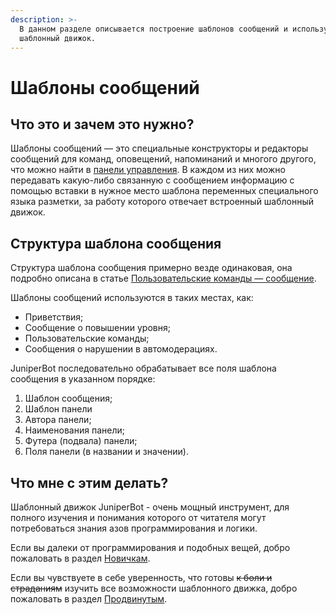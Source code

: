 ```yaml
---
description: >-
  В данном разделе описывается построение шаблонов сообщений и используемый ими
  шаблонный движок.
---
```


# Шаблоны сообщений

## Что это и зачем это нужно?

Шаблоны сообщений — это специальные конструкторы и редакторы сообщений для команд, оповещений, напоминаний и многого другого, что можно найти в [панели управления](../../#configure). В каждом из них можно передавать какую-либо связанную с сообщением информацию с помощью вставки в нужное место шаблона переменных специального языка разметки, за работу которого отвечает встроенный шаблонный движок.

## Структура шаблона сообщения

Структура шаблона сообщения примерно везде одинаковая, она подробно описана в статье [Пользовательские команды — сообщение](../../cmd/custom-commands/message.md#povedenie-i-nastroiki).

Шаблоны сообщений используются в таких местах, как:

* Приветствия;
* Сообщение о повышении уровня;
* Пользовательские команды;
* Сообщения о нарушении в автомодерациях.

JuniperBot последовательно обрабатывает все поля шаблона сообщения в указанном порядке:

1. Шаблон сообщения;
2. Шаблон панели
3. Автора панели;
4. Наименования панели;
5. Футера \(подвала\) панели;
6. Поля панели \(в названии и значении\).

## Что мне с этим делать?

Шаблонный движок JuniperBot - очень мощный инструмент, для полного изучения и понимания которого от читателя могут потребоваться знания азов программирования и логики.

Если вы далеки от программирования и подобных вещей, добро пожаловать в раздел [Новичкам](beginners/).

Если вы чувствуете в себе уверенность, что готовы ~~к боли и страданиям~~ изучить все возможности шаблонного движка, добро пожаловать в раздел [Продвинутым](advanced/).

